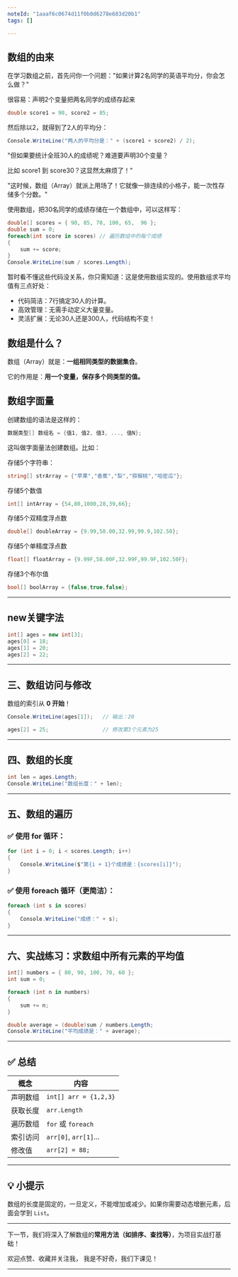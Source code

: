 ```yaml
---
noteId: "1aaaf6c0674d11f0b0d6278e683d20b1"
tags: []

---
```



## 数组的由来

在学习数组之前，首先问你一个问题："如果计算2名同学的英语平均分，你会怎么做？"

很容易：声明2个变量把两名同学的成绩存起来

```c#
double score1 = 90, score2 = 85;
```

然后除以2，就得到了2人的平均分：

```c#
Console.WriteLine("两人的平均分是：" + (score1 + score2) / 2);
```

"但如果要统计全班30人的成绩呢？难道要声明30个变量？

比如 score1 到 score30？这显然太麻烦了！"

"这时候，数组（Array）就派上用场了！它就像一排连续的小格子，能一次性存储多个分数。"

使用数组，把30名同学的成绩存储在一个数组中，可以这样写：

```csharp linenums="1"
double[] scores = { 90, 85, 70, 100, 65,  96 };
double sum = 0;
foreach(int score in scores) // 遍历数组中的每个成绩
{
    sum += score; 
}
Console.WriteLine(sum / scores.Length);
```
暂时看不懂这些代码没关系，你只需知道：这是使用数组实现的。使用数组求平均值有三点好处：

- 代码简洁：7行搞定30人的计算。
- 高效管理：无需手动定义大量变量。
- 灵活扩展：无论30人还是300人，代码结构不变！


## 数组是什么？

数组（Array）就是：**一组相同类型的数据集合**。

它的作用是：**用一个变量，保存多个同类型的值。**

## 数组字面量

创建数组的语法是这样的：

```c#
数据类型[] 数组名 = {值1, 值2, 值3, ..., 值N};

```

这叫做字面量法创建数组。比如：

存储5个字符串：

```c#
string[] strArray = {"苹果","香蕉","梨","猕猴桃","哈密瓜"};
```
存储5个数值

```c#
int[] intArray = {54,80,1000,28,39,66};
```
存储5个双精度浮点数

```c#
double[] doubleArray = {9.99,58.00,32.99,99.9,102.50};
```

存储5个单精度浮点数

```c#
float[] floatArray = {9.99F,58.00F,32.99F,99.9F,102.50F};
```
存储3个布尔值

```c#
bool[] boolArray = {false,true,false};
```

---

## new关键字法

```csharp
int[] ages = new int[3];
ages[0] = 18;
ages[1] = 20;
ages[2] = 22;
```

---

## 三、数组访问与修改

数组的索引从 **0 开始**！

```csharp
Console.WriteLine(ages[1]);   // 输出：20

ages[2] = 25;                 // 修改第3个元素为25
```

---

## 四、数组的长度

```csharp
int len = ages.Length;
Console.WriteLine("数组长度：" + len);
```

---

## 五、数组的遍历

### ✅ 使用 for 循环：

```csharp
for (int i = 0; i < scores.Length; i++)
{
    Console.WriteLine($"第{i + 1}个成绩是：{scores[i]}");
}
```

### ✅ 使用 foreach 循环（更简洁）：

```csharp
foreach (int s in scores)
{
    Console.WriteLine("成绩：" + s);
}
```

---

## 六、实战练习：求数组中所有元素的平均值

```csharp
int[] numbers = { 80, 90, 100, 70, 60 };
int sum = 0;

foreach (int n in numbers)
{
    sum += n;
}

double average = (double)sum / numbers.Length;
Console.WriteLine("平均成绩是：" + average);
```

---

## ✅ 总结

| 概念   | 内容                    |
| ---- | --------------------- |
| 声明数组 | `int[] arr = {1,2,3}` |
| 获取长度 | `arr.Length`          |
| 遍历数组 | `for` 或 `foreach`     |
| 索引访问 | `arr[0]`, `arr[1]`... |
| 修改值  | `arr[2] = 88;`        |

---

## 💡 小提示

数组的长度是固定的，一旦定义，不能增加或减少。如果你需要动态增删元素，后面会学到 `List`。

---

下一节，我们将深入了解数组的**常用方法（如排序、查找等）**，为项目实战打基础！

欢迎点赞、收藏并关注我，
我是不好奇，我们下课见！

---